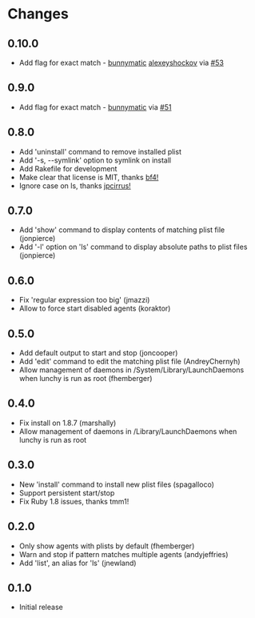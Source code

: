 Changes
================

0.10.0
----

- Add flag for exact match - [bunnymatic](https://github.com/bunnymatic) [alexeyshockov](https://github.com/alexeyshockov) via [#53](https://github.com/eddiezane/lunchy/pull/53)

0.9.0
----

- Add flag for exact match - [bunnymatic](https://github.com/bunnymatic) via [#51](https://github.com/eddiezane/lunchy/pull/51)

0.8.0
----

- Add 'uninstall' command to remove installed plist
- Add '-s, --symlink' option to symlink on install
- Add Rakefile for development
- Make clear that license is MIT, thanks [bf4!](https://github.com/bf4)
- Ignore case on ls, thanks [jpcirrus!](https://github.com/jpcirrus)

0.7.0
----

- Add 'show' command to display contents of matching plist file (jonpierce)
- Add '-l' option on 'ls' command to display absolute paths to plist files (jonpierce)

0.6.0
----

- Fix 'regular expression too big' (jmazzi)
- Allow to force start disabled agents (koraktor)

0.5.0
-----

- Add default output to start and stop (joncooper)
- Add 'edit' command to edit the matching plist file (AndreyChernyh)
- Allow management of daemons in /System/Library/LaunchDaemons when lunchy is run as root (fhemberger)

0.4.0
-----

- Fix install on 1.8.7 (marshally)
- Allow management of daemons in /Library/LaunchDaemons when lunchy is run as root

0.3.0
-----

- New 'install' command to install new plist files (spagalloco)
- Support persistent start/stop
- Fix Ruby 1.8 issues, thanks tmm1!

0.2.0
-----

- Only show agents with plists by default (fhemberger)
- Warn and stop if pattern matches multiple agents (andyjeffries)
- Add 'list', an alias for 'ls' (jnewland)
 
0.1.0
-----

- Initial release
